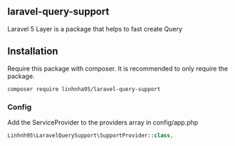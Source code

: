 ## laravel-query-support

Laravel 5 Layer is a package that helps to fast create Query

## Installation

Require this package with composer. It is recommended to only require the package.

```shell
composer require linhnha95/laravel-query-support
```

### Config

Add the ServiceProvider to the providers array in config/app.php

```php
Linhnh95\LaravelQuerySupport\SupportProvider::class,
```
